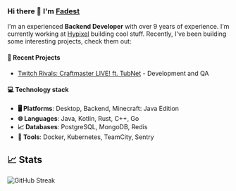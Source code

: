 ### Hi there 👋 I'm [Fadest](https://github.com/Fadest)

I'm an experienced **Backend Developer** with over 9 years of experience. I'm currently working
at [Hypixel](https://hypixel.net)
building cool stuff. Recently, I've been building some interesting projects, check them out:

#### 📁 Recent Projects

- [Twitch Rivals: Craftmaster LIVE! ft. TubNet](https://www.nonameideas.com/portfolio/craftmaster) - Development and QA

#### 💻 Technology stack

- **🖥️ Platforms**: Desktop, Backend, Minecraft: Java Edition
- **🌐 Languages**:️ Java, Kotlin, Rust, C++, Go
- **📈 Databases**: PostgreSQL, MongoDB, Redis
- **🔧 Tools**: Docker, Kubernetes, TeamCity, Sentry


## 📈 Stats

![GitHub Streak](http://github-readme-streak-stats.herokuapp.com?user=Fadest&theme=dark&background=000000)
